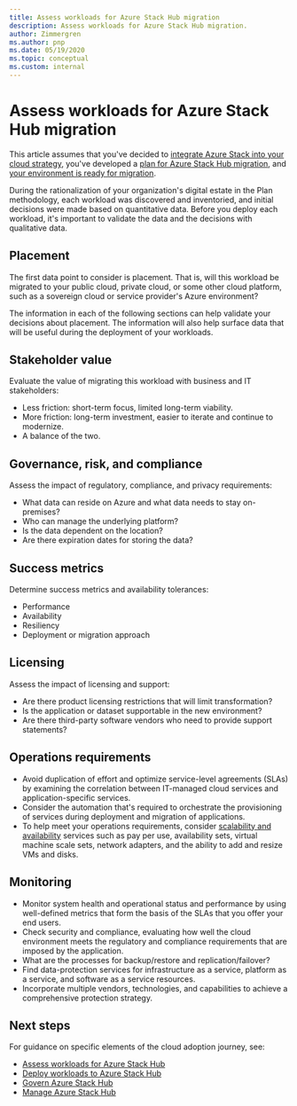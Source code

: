 ```yaml
---
title: Assess workloads for Azure Stack Hub migration
description: Assess workloads for Azure Stack Hub migration.
author: Zimmergren
ms.author: pnp
ms.date: 05/19/2020
ms.topic: conceptual
ms.custom: internal
---
```


# Assess workloads for Azure Stack Hub migration

This article assumes that you've decided to [integrate Azure Stack into your cloud strategy](./index.md), you've developed a [plan for Azure Stack Hub migration](./plan.md), and [your environment is ready for migration](./ready.md).

During the rationalization of your organization's digital estate in the Plan methodology, each workload was discovered and inventoried, and initial decisions were made based on quantitative data. Before you deploy each workload, it's important to validate the data and the decisions with qualitative data.

## Placement

The first data point to consider is placement. That is, will this workload be migrated to your public cloud, private cloud, or some other cloud platform, such as a sovereign cloud or service provider's Azure environment?

The information in each of the following sections can help validate your decisions about placement. The information will also help surface data that will be useful during the deployment of your workloads.

## Stakeholder value

Evaluate the value of migrating this workload with business and IT stakeholders:

- Less friction: short-term focus, limited long-term viability.
- More friction: long-term investment, easier to iterate and continue to modernize.
- A balance of the two.

## Governance, risk, and compliance

Assess the impact of regulatory, compliance, and privacy requirements:

- What data can reside on Azure and what data needs to stay on-premises?
- Who can manage the underlying platform?
- Is the data dependent on the location?
- Are there expiration dates for storing the data?

## Success metrics

Determine success metrics and availability tolerances:

- Performance
- Availability
- Resiliency
- Deployment or migration approach

## Licensing

Assess the impact of licensing and support:

- Are there product licensing restrictions that will limit transformation?
- Is the application or dataset supportable in the new environment?
- Are there third-party software vendors who need to provide support statements?

## Operations requirements

- Avoid duplication of effort and optimize service-level agreements (SLAs) by examining the correlation between IT-managed cloud services and application-specific services.
- Consider the automation that's required to orchestrate the provisioning of services during deployment and migration of applications.
- To help meet your operations requirements, consider [scalability and availability](https://azure.microsoft.com/blog/azure-stack-iaas-part-six/) services such as pay per use, availability sets, virtual machine scale sets, network adapters, and the ability to add and resize VMs and disks.

## Monitoring

- Monitor system health and operational status and performance by using well-defined metrics that form the basis of the SLAs that you offer your end users.
- Check security and compliance, evaluating how well the cloud environment meets the regulatory and compliance requirements that are imposed by the application.
- What are the processes for backup/restore and replication/failover?
- Find data-protection services for infrastructure as a service, platform as a service, and software as a service resources.
- Incorporate multiple vendors, technologies, and capabilities to achieve a comprehensive protection strategy.

## Next steps

For guidance on specific elements of the cloud adoption journey, see:

- [Assess workloads for Azure Stack Hub](./migrate-assess.md)
- [Deploy workloads to Azure Stack Hub](./migrate-deploy.md)
- [Govern Azure Stack Hub](./govern.md)
- [Manage Azure Stack Hub](./manage.md)
